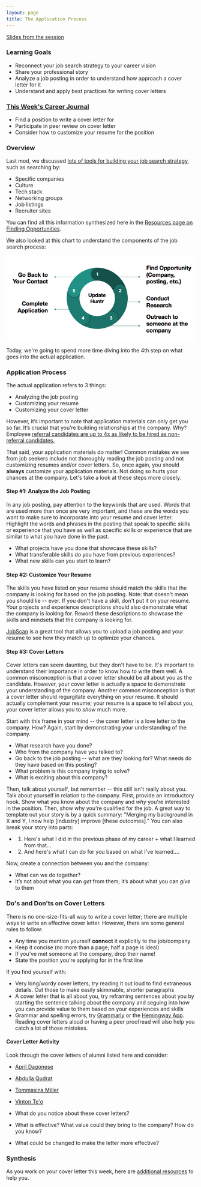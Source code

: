 ```yaml
---
layout: page
title: The Application Process
---
```


[Slides from the session](https://docs.google.com/presentation/d/1X54FfmWCyoQ6y0e2ma0ZkfIMsJ8PotDqyKrKBCRm7e8/edit?usp=sharing)

### Learning Goals
* Reconnect your job search strategy to your career vision
* Share your professional story
* Analyze a job posting in order to understand how approach a cover letter for it
* Understand and apply best practices for writing cover letters

### [This Week's Career Journal](/module_three/mod3_career_journal_prompts#week-2)
* Find a position to write a cover letter for
* Participate in peer review on cover letter
* Consider how to customize your resume for the position

### Overview
Last mod, we discussed [lots of tools for building your job search strategy](/module_two/week_3_job_search_strategies), such as searching by:

* Specific companies
* Culture
* Tech stack
* Networking groups
* Job listings
* Recruiter sites

You can find all this information synthesized here in the [Resources page on Finding Opportunities](/resources/finding_opportunities).

We also looked at this chart to understand the components of the job search process:

![Job Search Strategy Chart](/images/Job%20Search%20Strategy%20Chart.png)

Today, we're going to spend more time diving into the 4th step on what goes into the actual application.

### Application Process
The actual application refers to 3 things:

* Analyzing the job posting
* Customizing your resume
* Customizing your cover letter

However, it’s important to note that application materials can only get you so far. It’s crucial that you’re building relationships at the company. Why? Employee [referral candidates are up to 4x as likely to be hired as non-referral candidates.](https://medium.com/@mikestafiej/employee-referral-statistics-you-need-to-know-for-2020-infographic-19cc720380f2)

That said, your application materials do matter! Common mistakes we see from job seekers include not thoroughly reading the job posting and not customizing resumes and/or cover letters. So, once again, you should **always** customize your application materials. Not doing so hurts your chances at the company. Let's take a look at these steps more closely.

#### Step #1: Analyze the Job Posting
In any job posting, pay attention to the keywords that are used. Words that are used more than once are very important, and these are the words you want to make sure to incorporate into your resume and cover letter. Highlight the words and phrases in the posting that speak to specific skills or experience that you have as well as specific skills or experience that are similar to what you have done in the past.

* What projects have you done that showcase these skills?
* What transferable skills do you have from previous experiences?
* What new skills can you start to learn?

#### Step #2: Customize Your Resume
The skills you have listed on your resume should match the skills that the company is looking for based on the job posting. Note: that doesn't mean you should lie -- ever. If you don't have a skill, don't put it on your resume. Your projects and experience descriptions should also demonstrate what the company is looking for. Reword these descriptions to showcase the skills and mindsets that the company is looking for.

[JobScan](https://www.jobscan.co/) is a great tool that allows you to upload a job posting and your resume to see how they match up to optimize your chances.

#### Step #3: Cover Letters
Cover letters can seem daunting, but they don't have to be. It's important to understand their importance in order to know how to write them well. A common misconception is that a cover letter should be all about you as the candidate. However, your cover letter is actually a space to demonstrate your understanding of the company. Another common misconception is that a cover letter should regurgitate everything on your resume. It should actually complement your resume; your resume is a space to tell about you, your cover letter allows you to *show* much more.

Start with this frame in your mind -- the cover letter is a love letter to the company. How? Again, start by demonstrating your understanding of the company.

* What research have you done?
* Who from the company have you talked to?
* Go back to the job posting -- what are they looking for? What needs do they have based on this posting?
* What problem is this company trying to solve?
* What is exciting about this company?

Then, talk about yourself, but remember -- this still isn't really about you. Talk about yourself in relation to the company. First, provide an introductory hook. Show what you know about the company and *why* you're interested in the position. Then, show why you're qualified for the job. A great way to template out your story is by a quick summary: "Merging my background in X and Y, I now help [industry] improve [these outcomes]." You can also break your story into parts:

* 1. Here's what I did in the previous phase of my career + what I learned from that...
* 2. And here's what I can do for you based on what I've learned....

Now, create a connection between you and the company:

* What can we do together?
* It’s not about what you can *get* from them; it’s about what you can *give* to them

### Do's and Don'ts on Cover Letters
There is no one-size-fits-all way to write a cover letter; there are multiple ways to write an effective cover letter. However, there are some general rules to follow:

* Any time you mention yourself **connect** it explicitly to the job/company
* Keep it concise (no more than a page; half a page is ideal)
* If you’ve met someone at the company, drop their name!
* State the position you’re applying for in the first line

If you find yourself with:

* Very long/wordy cover letters, try reading it out loud to find extraneous details. Cut those to make easily skimmable, shorter paragraphs
* A cover letter that is all about you, try reframing sentences about you by starting the sentence talking about the company and seguing into how you can provide value to them based on your experiences and skills
* Grammar and spelling errors, try [Grammarly](https://www.grammarly.com/) or the [Hemingway App](http://www.hemingwayapp.com/). Reading cover letters aloud or having a peer proofread will also help you catch a lot of those mistakes.

#### Cover Letter Activity
Look through the cover letters of alumni listed here and consider:

* [April Dagonese](/files/April%20Cover%20Letter.pdf)
* [Abdulla Qudrat](/files/Abdulla_Blinker%20Cover%20Letter.pdf)
* [Tommasina Miller](/files/Example%20Cover%20Letter.pdf)
* [Vinton Te'o](/files/Vinton%20Cover%20Letter.pdf)

* What do you notice about these cover letters?
* What is effective? What value could they bring to the company? How do you know?
* What could be changed to make the letter more effective?

### Synthesis
As you work on your cover letter this week, here are [additional resources](/resources/cover_letter_resources) to help you. 
